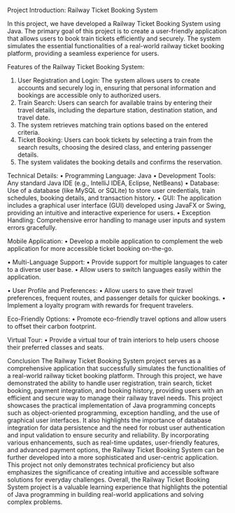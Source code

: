 Project Introduction: Railway Ticket Booking System

In this project, we have developed a Railway Ticket Booking System using Java. The primary goal of this project is to create a user-friendly application that allows users to book train tickets efficiently and securely. 
The system simulates the essential functionalities of a real-world railway ticket booking platform, providing a seamless experience for users.

Features of the Railway Ticket Booking System:
1.	User Registration and Login: The system allows users to create accounts and securely log in, ensuring that personal information and bookings are accessible only to authorized users.
2.	Train Search: Users can search for available trains by entering their travel details, including the departure station, destination station, and travel date.
3.	The system retrieves matching train options based on the entered criteria.
4.	Ticket Booking: Users can book tickets by selecting a train from the search results, choosing the desired class, and entering passenger details.
5.	The system validates the booking details and confirms the reservation.

Technical Details:
•	Programming Language: Java
•	Development Tools: Any standard Java IDE (e.g., IntelliJ IDEA, Eclipse, NetBeans)
•	Database: Use of a database (like MySQL or SQLite) to store user credentials, train schedules, booking details, and transaction history.
•	GUI: The application includes a graphical user interface (GUI) developed using JavaFX or Swing, providing an intuitive and interactive experience for users.
•	Exception Handling: Comprehensive error handling to manage user inputs and system errors gracefully.

Mobile Application:
•	Develop a mobile application to complement the web application for more accessible ticket booking on-the-go.

•  Multi-Language Support:
•	Provide support for multiple languages to cater to a diverse user base.
•	Allow users to switch languages easily within the application.

•  User Profile and Preferences:
•	Allow users to save their travel preferences, frequent routes, and passenger details for quicker bookings.
•	Implement a loyalty program with rewards for frequent travelers.

Eco-Friendly Options:
•	Promote eco-friendly travel options and allow users to offset their carbon footprint.

Virtual Tour:
•	Provide a virtual tour of train interiors to help users choose their preferred classes and seats.

Conclusion
The Railway Ticket Booking System project serves as a comprehensive application that successfully simulates the functionalities of a real-world railway ticket booking platform. 
Through this project, we have demonstrated the ability to handle user registration, train search, ticket booking, payment integration, and booking history, 
providing users with an efficient and secure way to manage their railway travel needs.
This project showcases the practical implementation of Java programming concepts such as object-oriented programming, exception handling,
and the use of graphical user interfaces. It also highlights the importance of database integration for data persistence and the need for robust user authentication and 
input validation to ensure security and reliability.
By incorporating various enhancements, such as real-time updates, user-friendly features, and advanced payment options, the Railway Ticket Booking System can be further developed into a 
more sophisticated and user-centric application. 
This project not only demonstrates technical proficiency but also emphasizes the significance of creating intuitive and accessible software solutions for everyday challenges.
Overall, the Railway Ticket Booking System project is a valuable learning experience that highlights the potential of Java programming in building real-world applications and solving complex problems.
